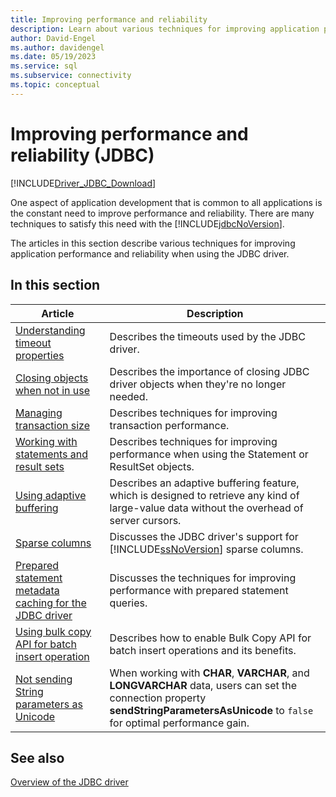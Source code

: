 ```yaml
---
title: Improving performance and reliability
description: Learn about various techniques for improving application performance and reliability when using the Microsoft JDBC driver for SQL Server.
author: David-Engel
ms.author: davidengel
ms.date: 05/19/2023
ms.service: sql
ms.subservice: connectivity
ms.topic: conceptual
---
```


# Improving performance and reliability (JDBC)

[!INCLUDE[Driver_JDBC_Download](../../includes/driver_jdbc_download.md)]

One aspect of application development that is common to all applications is the constant need to improve performance and reliability. There are many techniques to satisfy this need with the [!INCLUDE[jdbcNoVersion](../../includes/jdbcnoversion_md.md)].

The articles in this section describe various techniques for improving application performance and reliability when using the JDBC driver.

## In this section

|Article|Description|
|-----------|-----------------|
|[Understanding timeout properties](understand-timeouts.md)| Describes the timeouts used by the JDBC driver.|
|[Closing objects when not in use](closing-objects-when-not-in-use.md)|Describes the importance of closing JDBC driver objects when they're no longer needed.|
|[Managing transaction size](managing-transaction-size.md)|Describes techniques for improving transaction performance.|
|[Working with statements and result sets](working-with-statements-and-result-sets.md)|Describes techniques for improving performance when using the Statement or ResultSet objects.|
|[Using adaptive buffering](using-adaptive-buffering.md)|Describes an adaptive buffering feature, which is designed to retrieve any kind of large-value data without the overhead of server cursors.|
|[Sparse columns](sparse-columns.md)|Discusses the JDBC driver's support for [!INCLUDE[ssNoVersion](../../includes/ssnoversion-md.md)] sparse columns.|
|[Prepared statement metadata caching for the JDBC driver](prepared-statement-metadata-caching-for-the-jdbc-driver.md)|Discusses the techniques for improving performance with prepared statement queries.|
|[Using bulk copy API for batch insert operation](use-bulk-copy-api-batch-insert-operation.md)|Describes how to enable Bulk Copy API for batch insert operations and its benefits.|
|[Not sending String parameters as Unicode](setting-the-connection-properties.md)|When working with **CHAR**, **VARCHAR**, and **LONGVARCHAR** data, users can set the connection property **sendStringParametersAsUnicode** to `false` for optimal performance gain.|

## See also

[Overview of the JDBC driver](overview-of-the-jdbc-driver.md)
